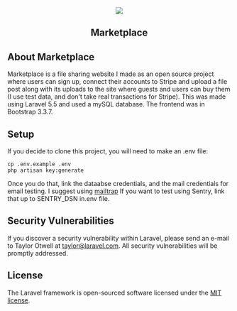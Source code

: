 <p align="center"><img src="https://i.imgur.com/ShShlzA.png"></p>

<h2 align="center">Marketplace</h2>

## About Marketplace

Marketplace is a file sharing website I made as an open source project where users can sign up, connect their accounts to Stripe and upload a file post along with its uploads to the site where guests and users can buy them (I use test data, and don't take real transactions for Stripe). This was made using Laravel 5.5 and used a mySQL database. The frontend was in Bootstrap 3.3.7.

## Setup

If you decide to clone this project, you will need to make an .env file:
```
cp .env.example .env
php artisan key:generate
```

Once you do that, link the dataabse credentials, and the mail credentials for email testing. I suggest using [mailtrap](https://mailtrap.io/)
If you want to test using Sentry, link that up to SENTRY_DSN in.env file.


## Security Vulnerabilities

If you discover a security vulnerability within Laravel, please send an e-mail to Taylor Otwell at taylor@laravel.com. All security vulnerabilities will be promptly addressed.

## License

The Laravel framework is open-sourced software licensed under the [MIT license](http://opensource.org/licenses/MIT).
